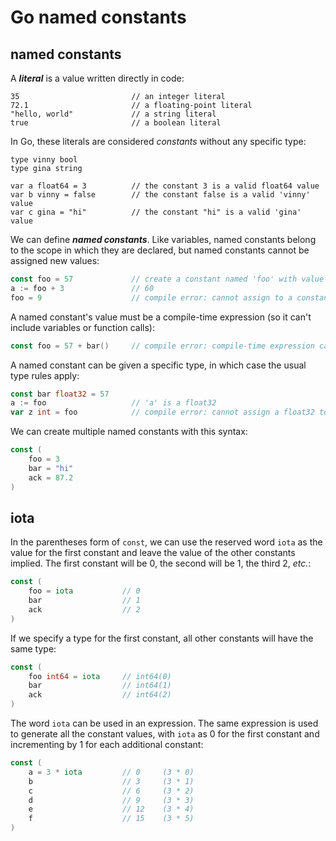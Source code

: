 # Go named constants

## named constants

A ***literal*** is a value written directly in code:

```
35                         // an integer literal
72.1                       // a floating-point literal
"hello, world"             // a string literal
true                       // a boolean literal
```

In Go, these literals are considered *constants* without any specific type:

```
type vinny bool
type gina string

var a float64 = 3          // the constant 3 is a valid float64 value
var b vinny = false        // the constant false is a valid 'vinny' value
var c gina = "hi"          // the constant "hi" is a valid 'gina' value
```

We can define ***named constants***. Like variables, named constants belong to the scope in which they are declared, but named constants cannot be assigned new values:

```go
const foo = 57             // create a constant named 'foo' with value 57
a := foo + 3               // 60
foo = 9                    // compile error: cannot assign to a constant
```

A named constant's value must be a compile-time expression (so it can't include variables or function calls):

```go
const foo = 57 + bar()     // compile error: compile-time expression cannot include a function call
```

A named constant can be given a specific type, in which case the usual type rules apply:

```go
const bar float32 = 57
a := foo                   // 'a' is a float32
var z int = foo            // compile error: cannot assign a float32 to an int
```

We can create multiple named constants with this syntax:

```go
const (
    foo = 3
    bar = "hi"
    ack = 87.2
)
```

## iota

In the parentheses form of `const`, we can use the reserved word `iota` as the value for the first constant and leave the value of the other constants implied. The first constant will be 0, the second will be 1, the third 2, *etc.*:

```go
const (
    foo = iota           // 0
    bar                  // 1
    ack                  // 2
)
```

If we specify a type for the first constant, all other constants will have the same type:

```go
const (
    foo int64 = iota     // int64(0)
    bar                  // int64(1)
    ack                  // int64(2)
)
```

The word `iota` can be used in an expression. The same expression is used to generate all the constant values, with `iota` as 0 for the first constant and incrementing by 1 for each additional constant:

```go
const (
    a = 3 * iota         // 0     (3 * 0)
    b                    // 3     (3 * 1)
    c                    // 6     (3 * 2)
    d                    // 9     (3 * 3)
    e                    // 12    (3 * 4)
    f                    // 15    (3 * 5)
)
```